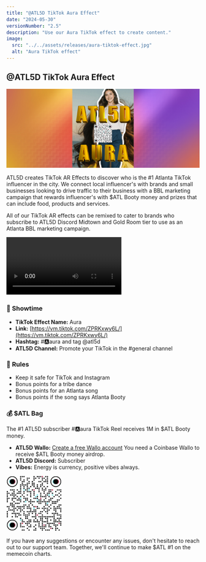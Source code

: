 ```yaml
---
title: "@ATL5D TikTok Aura Effect"
date: "2024-05-30"
versionNumber: "2.5"
description: "Use our Aura TikTok effect to create content."
image:
  src: "../../assets/releases/aura-tiktok-effect.jpg"
  alt: "Aura TikTok effect"
---
```


## @ATL5D TikTok Aura Effect

![TikTok Aura Effect](../../assets/releases/aura-tiktok-effect.jpg)

ATL5D creates TikTok AR Effects to discover who is the #1 Atlanta TikTok influencer in the city. We connect local influencer's with brands and small businesses looking to drive traffic to their business with a BBL marketing campaign that rewards influencer's with $ATL Booty money and prizes that can include food, products and services.

All of our TikTok AR effects can be remixed to cater to brands who subscribe to ATL5D Discord Midtown and Gold Room tier to use as an Atlanta BBL marketing campaign.

![TikTok Aura Effect](../../assets/releases/aura.mp4)

### 🍿 Showtime

- **TikTok Effect Name:** Aura
- **Link:** [https://vm.tiktok.com/ZPRKxwy6L/](https://vm.tiktok.com/ZPRKxwy6L/)
- **Hashtag:** #🅰️aura and tag @atl5d
- **ATL5D Channel:** Promote your TikTok in the #general channel

### 👀 Rules

- Keep it safe for TikTok and Instagram
- Bonus points for a tribe dance
- Bonus points for an Atlanta song
- Bonus points if the song says Atlanta Booty

### 💰 $ATL Bag

The #1 ATL5D subscriber #🅰️aura TikTok Reel receives 1M in $ATL Booty money.

- **ATL5D Wallo:** [Create a free Wallo account](https://wallo.atl5d.com)
 You need a Coinbase Wallo to receive $ATL Booty money airdrop.
- **ATL5D Discord:** Subscriber
- **Vibes:** Energy is currency, positive vibes always.

![TikTok Aura Effect QR](../../assets/releases/qr-aura.png)

If you have any suggestions or encounter any issues, don't hesitate to reach out to our support team. Together, we'll continue to make $ATL #1 on the memecoin charts.
